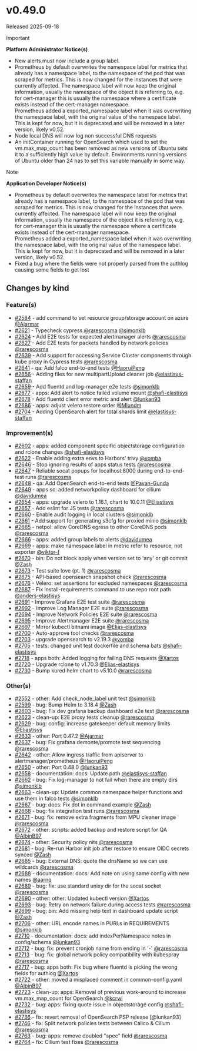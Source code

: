 # v0.49.0

Released 2025-09-18
<!-- -->
> [!IMPORTANT]
> **Platform Administrator Notice(s)**
> - New alerts must now include a group label.
> - Prometheus by default overwrites the namespace label for metrics that already has a namespace label, to the namespace of the pod that was scraped for metrics. This is now changed for the instances that were currently affected. The namespace label will now keep the original information, usually the namespace of the object it is referring to, e.g. for cert-manager this is usually the namespace where a certificate exists instead of the cert-manager namespace.<br>Prometheus added a exported_namespace label when it was overwriting the namespace label, with the original value of the namespace label. This is kept for now, but it is deprecated and will be removed in a later version, likely v0.52.
> - Node local DNS will now log non successful DNS requests
> - An initContainer running for OpenSearch which used to set the vm.max_map_count has been removed as new versions of Ubuntu sets it to a sufficiently high value by default. Environments running versions of Ubuntu older than 24 has to set this variable manually in some way.
<!-- -->
> [!NOTE]
> **Application Developer Notice(s)**
> - Prometheus by default overwrites the namespace label for metrics that already has a namespace label, to the namespace of the pod that was scraped for metrics. This is now changed for the instances that were currently affected. The namespace label will now keep the original information, usually the namespace of the object it is referring to, e.g. for cert-manager this is usually the namespace where a certificate exists instead of the cert-manager namespace.<br>Prometheus added a exported_namespace label when it was overwriting the namespace label, with the original value of the namespace label. This is kept for now, but it is deprecated and will be removed in a later version, likely v0.52.
> - Fixed a bug where the fields were not properly parsed from the authlog causing some fields to get lost


## Changes by kind

### Feature(s)

- [#2584](https://github.com/elastisys/compliantkubernetes-apps/pull/2584) - add command to set resource group/storage account on azure [@Ajarmar](https://github.com/Ajarmar)
- [#2621](https://github.com/elastisys/compliantkubernetes-apps/pull/2621) - Typecheck cypress [@rarescosma](https://github.com/rarescosma) [@simonklb](https://github.com/simonklb)
- [#2624](https://github.com/elastisys/compliantkubernetes-apps/pull/2624) - Add E2E tests for expected alertmanager alerts [@rarescosma](https://github.com/rarescosma)
- [#2627](https://github.com/elastisys/compliantkubernetes-apps/pull/2627) - Add E2E tests for packets handled by network policies [@rarescosma](https://github.com/rarescosma)
- [#2639](https://github.com/elastisys/compliantkubernetes-apps/pull/2639) - Add support for accessing Service Cluster components through kube proxy in Cypress tests [@rarescosma](https://github.com/rarescosma)
- [#2641](https://github.com/elastisys/compliantkubernetes-apps/pull/2641) - qa: Add falco end-to-end tests [@HaoruiPeng](https://github.com/HaoruiPeng)
- [#2656](https://github.com/elastisys/compliantkubernetes-apps/pull/2656) - Adding files for new multipartUpload cleaner job [@elastisys-staffan](https://github.com/elastisys-staffan)
- [#2659](https://github.com/elastisys/compliantkubernetes-apps/pull/2659) - Add fluentd and log-manager e2e tests [@simonklb](https://github.com/simonklb)
- [#2677](https://github.com/elastisys/compliantkubernetes-apps/pull/2677) - apps: Add alert to notice failed volume mount [@shafi-elastisys](https://github.com/shafi-elastisys)
- [#2678](https://github.com/elastisys/compliantkubernetes-apps/pull/2678) - Add fluentd client error metric and alert [@lunkan93](https://github.com/lunkan93)
- [#2686](https://github.com/elastisys/compliantkubernetes-apps/pull/2686) - apps: adjust velero restore order [@Mlundm](https://github.com/Mlundm)
- [#2704](https://github.com/elastisys/compliantkubernetes-apps/pull/2704) - Adding OpenSearch alert for total shards limit [@elastisys-staffan](https://github.com/elastisys-staffan)

### Improvement(s)

- [#2602](https://github.com/elastisys/compliantkubernetes-apps/pull/2602) - apps: added component specific objectstorage configuration and rclone changes [@shafi-elastisys](https://github.com/shafi-elastisys)
- [#2622](https://github.com/elastisys/compliantkubernetes-apps/pull/2622) - Enable adding extra envs to Harbors' trivy [@vomba](https://github.com/vomba)
- [#2646](https://github.com/elastisys/compliantkubernetes-apps/pull/2646) - Stop ignoring results of apps status tests [@rarescosma](https://github.com/rarescosma)
- [#2647](https://github.com/elastisys/compliantkubernetes-apps/pull/2647) - Reliable socat popups for localhost:8000 during end-to-end-test runs [@rarescosma](https://github.com/rarescosma)
- [#2648](https://github.com/elastisys/compliantkubernetes-apps/pull/2648) - qa: Add OpenSearch end-to-end tests [@Pavan-Gunda](https://github.com/Pavan-Gunda)
- [#2649](https://github.com/elastisys/compliantkubernetes-apps/pull/2649) - apps sc: added networkpolicy dashboard for cilium [@davidumea](https://github.com/davidumea)
- [#2654](https://github.com/elastisys/compliantkubernetes-apps/pull/2654) - apps: upgrade velero to 1.16.1, chart to 10.0.11 [@Eliastisys](https://github.com/Eliastisys)
- [#2657](https://github.com/elastisys/compliantkubernetes-apps/pull/2657) - Add eslint for JS tests [@rarescosma](https://github.com/rarescosma)
- [#2660](https://github.com/elastisys/compliantkubernetes-apps/pull/2660) - Enable audit logging in local clusters [@simonklb](https://github.com/simonklb)
- [#2661](https://github.com/elastisys/compliantkubernetes-apps/pull/2661) - Add support for generating s3cfg for proxied minio [@simonklb](https://github.com/simonklb)
- [#2665](https://github.com/elastisys/compliantkubernetes-apps/pull/2665) - netpol: allow CoreDNS egress to other CoreDNS pods [@rarescosma](https://github.com/rarescosma)
- [#2666](https://github.com/elastisys/compliantkubernetes-apps/pull/2666) - apps: added group labels to alerts [@davidumea](https://github.com/davidumea)
- [#2669](https://github.com/elastisys/compliantkubernetes-apps/pull/2669) - apps: make namespace label in metric refer to resource, not exporter [@viktor-f](https://github.com/viktor-f)
- [#2670](https://github.com/elastisys/compliantkubernetes-apps/pull/2670) - bin: Do not block apply when version set to 'any' or git commit [@Zash](https://github.com/Zash)
- [#2673](https://github.com/elastisys/compliantkubernetes-apps/pull/2673) - Test suite love (pt. 1) [@rarescosma](https://github.com/rarescosma)
- [#2675](https://github.com/elastisys/compliantkubernetes-apps/pull/2675) - API-based opensearch snapshot check [@rarescosma](https://github.com/rarescosma)
- [#2676](https://github.com/elastisys/compliantkubernetes-apps/pull/2676) - Velero: set assertions for excluded namespaces [@rarescosma](https://github.com/rarescosma)
- [#2687](https://github.com/elastisys/compliantkubernetes-apps/pull/2687) - Fix install-requirements command to use repo root path [@anders-elastisys](https://github.com/anders-elastisys)
- [#2691](https://github.com/elastisys/compliantkubernetes-apps/pull/2691) - Improve Grafana E2E test suite [@rarescosma](https://github.com/rarescosma)
- [#2692](https://github.com/elastisys/compliantkubernetes-apps/pull/2692) - Improve Log Manager E2E suite [@rarescosma](https://github.com/rarescosma)
- [#2694](https://github.com/elastisys/compliantkubernetes-apps/pull/2694) - Improve Network Policies E2E suite [@rarescosma](https://github.com/rarescosma)
- [#2695](https://github.com/elastisys/compliantkubernetes-apps/pull/2695) - Improve Alertmanager E2E suite [@rarescosma](https://github.com/rarescosma)
- [#2697](https://github.com/elastisys/compliantkubernetes-apps/pull/2697) - Mirror kubectl bitnami image [@Elias-elastisys](https://github.com/Elias-elastisys)
- [#2700](https://github.com/elastisys/compliantkubernetes-apps/pull/2700) - Auto-approve tool checks [@rarescosma](https://github.com/rarescosma)
- [#2703](https://github.com/elastisys/compliantkubernetes-apps/pull/2703) - upgrade opensearch to v2.19.3 [@vomba](https://github.com/vomba)
- [#2705](https://github.com/elastisys/compliantkubernetes-apps/pull/2705) - tests: changed unit test dockerfile and schema bats [@shafi-elastisys](https://github.com/shafi-elastisys)
- [#2718](https://github.com/elastisys/compliantkubernetes-apps/pull/2718) - apps both: Added logging for failing DNS requests [@Xartos](https://github.com/Xartos)
- [#2720](https://github.com/elastisys/compliantkubernetes-apps/pull/2720) - Upgrade rclone to v1.70.3 [@Elias-elastisys](https://github.com/Elias-elastisys)
- [#2730](https://github.com/elastisys/compliantkubernetes-apps/pull/2730) - Bump kured helm chart to v5.10.0 [@rarescosma](https://github.com/rarescosma)

### Other(s)

- [#2552](https://github.com/elastisys/compliantkubernetes-apps/pull/2552) - other: Add check_node_label unit test [@simonklb](https://github.com/simonklb)
- [#2599](https://github.com/elastisys/compliantkubernetes-apps/pull/2599) - bug: Bump Helm to 3.18.4 [@Zash](https://github.com/Zash)
- [#2603](https://github.com/elastisys/compliantkubernetes-apps/pull/2603) - bug: Fix dev grafana backup dashboard e2e test [@rarescosma](https://github.com/rarescosma)
- [#2623](https://github.com/elastisys/compliantkubernetes-apps/pull/2623) - clean-up: E2E proxy tests cleanup [@rarescosma](https://github.com/rarescosma)
- [#2629](https://github.com/elastisys/compliantkubernetes-apps/pull/2629) - bug: config: increase gatekeeper default memory limits [@Eliastisys](https://github.com/Eliastisys)
- [#2633](https://github.com/elastisys/compliantkubernetes-apps/pull/2633) - other: Port 0.47.2 [@Ajarmar](https://github.com/Ajarmar)
- [#2637](https://github.com/elastisys/compliantkubernetes-apps/pull/2637) - bug: Fix grafana demonte/promote test sequencing [@rarescosma](https://github.com/rarescosma)
- [#2642](https://github.com/elastisys/compliantkubernetes-apps/pull/2642) - other: Allow ingress traffic from apiserver to alertmanager/prometheus [@HaoruiPeng](https://github.com/HaoruiPeng)
- [#2650](https://github.com/elastisys/compliantkubernetes-apps/pull/2650) - other: Port 0.48.0 [@lunkan93](https://github.com/lunkan93)
- [#2658](https://github.com/elastisys/compliantkubernetes-apps/pull/2658) - documentation: docs: Update path [@elastisys-staffan](https://github.com/elastisys-staffan)
- [#2662](https://github.com/elastisys/compliantkubernetes-apps/pull/2662) - bug: Fix log-manager to not fail when there are empty dirs [@simonklb](https://github.com/simonklb)
- [#2663](https://github.com/elastisys/compliantkubernetes-apps/pull/2663) - clean-up: Update common namespace helper functions and use them in falco tests [@simonklb](https://github.com/simonklb)
- [#2667](https://github.com/elastisys/compliantkubernetes-apps/pull/2667) - bug: docs: Fix dot in command example [@Zash](https://github.com/Zash)
- [#2668](https://github.com/elastisys/compliantkubernetes-apps/pull/2668) - bug: fix integration test runs [@rarescosma](https://github.com/rarescosma)
- [#2671](https://github.com/elastisys/compliantkubernetes-apps/pull/2671) - bug: fix: remove extra fragments from MPU cleaner image [@rarescosma](https://github.com/rarescosma)
- [#2672](https://github.com/elastisys/compliantkubernetes-apps/pull/2672) - other: scripts: added backup and restore script for QA [@AlbinB97](https://github.com/AlbinB97)
- [#2674](https://github.com/elastisys/compliantkubernetes-apps/pull/2674) - other: Security policy nits [@rarescosma](https://github.com/rarescosma)
- [#2681](https://github.com/elastisys/compliantkubernetes-apps/pull/2681) - bug: Re-run Harbor init job after restore to ensure OIDC secrets synced [@Zash](https://github.com/Zash)
- [#2685](https://github.com/elastisys/compliantkubernetes-apps/pull/2685) - bug: External DNS: quote the dnsName so we can use wildcards [@rarescosma](https://github.com/rarescosma)
- [#2688](https://github.com/elastisys/compliantkubernetes-apps/pull/2688) - documentation: docs: Add note on using same config with new names [@aarnq](https://github.com/aarnq)
- [#2689](https://github.com/elastisys/compliantkubernetes-apps/pull/2689) - bug: fix: use standard unixy dir for the socat socket [@rarescosma](https://github.com/rarescosma)
- [#2690](https://github.com/elastisys/compliantkubernetes-apps/pull/2690) - other: other: Updated kubectl version [@Xartos](https://github.com/Xartos)
- [#2693](https://github.com/elastisys/compliantkubernetes-apps/pull/2693) - bug: Retry on network failure during access tests [@rarescosma](https://github.com/rarescosma)
- [#2699](https://github.com/elastisys/compliantkubernetes-apps/pull/2699) - bug: bin: Add missing help text in dashboard update script [@Zash](https://github.com/Zash)
- [#2706](https://github.com/elastisys/compliantkubernetes-apps/pull/2706) - other: URL encode names in PURLs in REQUIREMENTS [@simonklb](https://github.com/simonklb)
- [#2710](https://github.com/elastisys/compliantkubernetes-apps/pull/2710) - documentation: docs: add indexPerNamespace notes in config/schema [@lunkan93](https://github.com/lunkan93)
- [#2712](https://github.com/elastisys/compliantkubernetes-apps/pull/2712) - bug: fix: prevent cronjob name from ending in '-' [@rarescosma](https://github.com/rarescosma)
- [#2713](https://github.com/elastisys/compliantkubernetes-apps/pull/2713) - bug: fix: global network policy compatibility with kubespray [@rarescosma](https://github.com/rarescosma)
- [#2717](https://github.com/elastisys/compliantkubernetes-apps/pull/2717) - bug: apps both: Fix bug where fluentd is picking the wrong fields for authlog [@Xartos](https://github.com/Xartos)
- [#2722](https://github.com/elastisys/compliantkubernetes-apps/pull/2722) - other: moved a misplaced comment in common-config.yaml [@AlbinB97](https://github.com/AlbinB97)
- [#2723](https://github.com/elastisys/compliantkubernetes-apps/pull/2723) - clean-up: apps: Removal of previous work-around to increase vm.max_map_count for OpenSearch [@kcrwi](https://github.com/kcrwi)
- [#2732](https://github.com/elastisys/compliantkubernetes-apps/pull/2732) - bug: apps: fixing quote issue in objectstorage config [@shafi-elastisys](https://github.com/shafi-elastisys)
- [#2736](https://github.com/elastisys/compliantkubernetes-apps/pull/2736) - fix: revert removal of OpenSearch PSP release [@lunkan93]
- [#2746](https://github.com/elastisys/compliantkubernetes-apps/pull/2746) - fix: Split network policies tests between Calico & Cilium [@rarescosma](https://github.com/rarescosma)
- [#2763](https://github.com/elastisys/compliantkubernetes-apps/pull/2763) - bug: apps: remove doubled "spec" field [@rarescosma](https://github.com/rarescosma)
- [#2764](https://github.com/elastisys/compliantkubernetes-apps/pull/2764) - fix: Cilium test fixes [@rarescosma](https://github.com/rarescosma)
